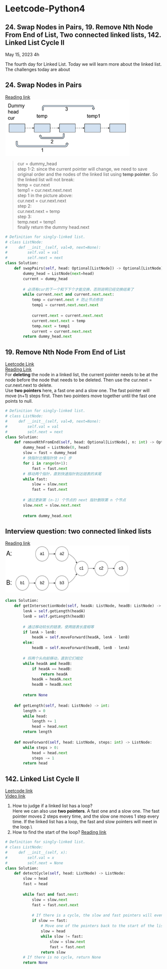 # Leetcode-Python4
## 24. Swap Nodes in Pairs, 19. Remove Nth Node From End of List, Two connected linked lists, 142. Linked List Cycle II

May 15, 2023  4h

The fourth day for Linked List. Today we will learn more about the linked list.\
The challenges today are about 

## 24. Swap Nodes in Pairs
[Reading link](https://github.com/youngyangyang04/leetcode-master/blob/master/problems/0024.%E4%B8%A4%E4%B8%A4%E4%BA%A4%E6%8D%A2%E9%93%BE%E8%A1%A8%E4%B8%AD%E7%9A%84%E8%8A%82%E7%82%B9.md)\
<img src="https://github.com/gyjbb/Leetcode-Python4/blob/main/Screen%20Shot%202023-05-17%20at%202.58.58%20PM.png" width="400" height="180">

> cur = dummy_head\
> step 1-2: since the current pointer will change, we need to save original order and the nodes of the linked list using **temp pointer**. So the linked list will not break:\
> temp = cur.next\
> temp1 = cur.next.next.next\
> step 1 in the picture above:\
> cur.next = cur.next.next\
> step 2:\
> cur.next.next = temp\
> step 3:\
> temp.next = temp1\
> finally return the dummy head.next


```python
# Definition for singly-linked list.
# class ListNode:
#     def __init__(self, val=0, next=None):
#         self.val = val
#         self.next = next
class Solution:
    def swapPairs(self, head: Optional[ListNode]) -> Optional[ListNode]:
        dummy_head = ListNode(next=head)
        current = dummy_head

        # 必须有cur的下一个和下下个才能交换，否则说明已经交换结束了
        while current.next and current.next.next:
            temp = current.next # 防止节点修改
            temp1 = current.next.next.next

            current.next = current.next.next
            current.next.next = temp
            temp.next = temp1
            current = current.next.next
        return dummy_head.next
```


## 19. Remove Nth Node From End of List
[Leetcode Link](https://leetcode.com/problems/remove-nth-node-from-end-of-list/)\
[Reading Link](https://github.com/youngyangyang04/leetcode-master/blob/master/problems/0019.%E5%88%A0%E9%99%A4%E9%93%BE%E8%A1%A8%E7%9A%84%E5%80%92%E6%95%B0%E7%AC%ACN%E4%B8%AA%E8%8A%82%E7%82%B9.md)\
For **deleting** the node in a linked list, the current pointer needs to be at the node before the node that needs to be deleted. Then use the cur.next = cur.next.next to delete.\
Use **two pointers** here, a fast one and a slow one. The fast pointer will move (n+1) steps first. Then two pointers move together until the fast one points to null.

```python
# Definition for singly-linked list.
# class ListNode:
#     def __init__(self, val=0, next=None):
#         self.val = val
#         self.next = next
class Solution:
    def removeNthFromEnd(self, head: Optional[ListNode], n: int) -> Optional[ListNode]:
        dummy_head = ListNode(0, head)
        slow = fast = dummy_head
        # 快指针比慢指针快 n+1 步
        for i in range(n+1):
            fast = fast.next
        # 移动两个指针，直到快速指针到达链表的末尾
        while fast:
            slow = slow.next
            fast = fast.next
        
        # 通过更新第 (n-1) 个节点的 next 指针删除第 n 个节点
        slow.next = slow.next.next
        
        return dummy_head.next
```

## Interview question: two connected linked lists
[Reading link](https://github.com/youngyangyang04/leetcode-master/blob/master/problems/%E9%9D%A2%E8%AF%95%E9%A2%9802.07.%E9%93%BE%E8%A1%A8%E7%9B%B8%E4%BA%A4.md)\
<img src="https://github.com/gyjbb/Leetcode-Python4/blob/main/Screen%20Shot%202023-05-17%20at%205.17.48%20PM.png" width="400" height="150">

```python
class Solution:
    def getIntersectionNode(self, headA: ListNode, headB: ListNode) -> ListNode:
        lenA = self.getLength(headA)
        lenB = self.getLength(headB)
        
        # 通过移动较长的链表，使两链表长度相等
        if lenA > lenB:
            headA = self.moveForward(headA, lenA - lenB)
        else:
            headB = self.moveForward(headB, lenB - lenA)
        
        # 将两个头向前移动，直到它们相交
        while headA and headB:
            if headA == headB:
                return headA
            headA = headA.next
            headB = headB.next
        
        return None
    
    def getLength(self, head: ListNode) -> int:
        length = 0
        while head:
            length += 1
            head = head.next
        return length
    
    def moveForward(self, head: ListNode, steps: int) -> ListNode:
        while steps > 0:
            head = head.next
            steps -= 1
        return head
```

## 142. Linked List Cycle II
[Leetcode link](https://leetcode.com/problems/linked-list-cycle-ii/)\
[Video link](https://www.bilibili.com/video/BV1if4y1d7ob/?spm_id_from=333.788&vd_source=63f26efad0d35bcbb0de794512ac21f3)
1. How to judge if a linked list has a loop?\
Here we can also use **two pointers**. A fast one and a slow one. The fast pointer moves 2 steps every time, and the slow one moves 1 step every time. If the linked list has a loop, the fast and slow pointers will meet in the loop.\
2. How to find the start of the loop?
[Reading link](https://github.com/youngyangyang04/leetcode-master/blob/master/problems/0142.%E7%8E%AF%E5%BD%A2%E9%93%BE%E8%A1%A8II.md)
```python
# Definition for singly-linked list.
# class ListNode:
#     def __init__(self, x):
#         self.val = x
#         self.next = None
class Solution:
    def detectCycle(self, head: ListNode) -> ListNode:
        slow = head
        fast = head
        
        while fast and fast.next:
            slow = slow.next
            fast = fast.next.next
            
            # If there is a cycle, the slow and fast pointers will eventually meet.
            if slow == fast:
                # Move one of the pointers back to the start of the list
                slow = head
                while slow != fast:
                    slow = slow.next
                    fast = fast.next
                return slow
        # If there is no cycle, return None
        return None
```



